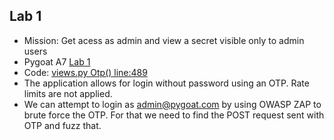 ## Lab 1

- Mission: Get acess as admin and view a secret visible only to admin users
- Pygoat A7 [Lab 1](http://localhost:8000/auth_failure)
- Code: [views.py Otp() line:489](jetbrains://pycharm/navigate/reference?project=Djangocon%20-%20Pygoat&path=introduction/views.py:489)
- The application allows for login without password using an OTP. Rate limits are not applied.
- We can attempt to login as admin@pygoat.com by using OWASP ZAP to brute force the OTP. For that we need to find the POST request sent with OTP and fuzz that.